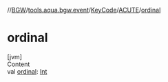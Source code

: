 //[BGW](../../../../index.md)/[tools.aqua.bgw.event](../../index.md)/[KeyCode](../index.md)/[ACUTE](index.md)/[ordinal](ordinal.md)



# ordinal  
[jvm]  
Content  
val [ordinal](ordinal.md): [Int](https://kotlinlang.org/api/latest/jvm/stdlib/kotlin/-int/index.html)  



